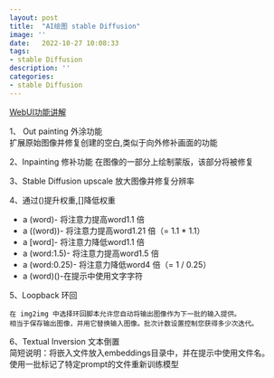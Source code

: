 ```yaml
---
layout: post
title:  "AI绘图 stable Diffusion"
image: ''
date:   2022-10-27 10:08:33
tags:
- stable Diffusion
description: ''
categories: 
- stable Diffusion
---
```


[WebUI功能讲解](https://github.com/AUTOMATIC1111/stable-diffusion-webui/wiki/Features)

1、 Out painting 外涂功能  
扩展原始图像并修复创建的空白,类似于向外修补画面的功能

2、Inpainting 修补功能
在图像的一部分上绘制蒙版，该部分将被修复

3、Stable Diffusion upscale  放大图像并修复分辨率

4、通过()提升权重,[]降低权重
* a (word)- 将注意力提高word1.1 倍
* a ((word))- 将注意力提高word1.21 倍（= 1.1 * 1.1）
* a [word]- 将注意力降低word1.1 倍
* a (word:1.5)- 将注意力提高word1.5 倍
* a (word:0.25)- 将注意力降低word4 倍（= 1 / 0.25）
* a \(word\)()-在提示中使用文字字符

5、Loopback 环回
```
在 img2img 中选择环回脚本允许您自动将输出图像作为下一批的输入提供。  
相当于保存输出图像，并用它替换输入图像。批次计数设置控制您获得多少次迭代。
```

6、Textual Inversion 文本倒置  
简短说明：将嵌入文件放入embeddings目录中，并在提示中使用文件名。   
使用一批标记了特定prompt的文件重新训练模型
